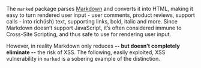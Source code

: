 The `marked` package parses [Markdown][md] and converts it into HTML, making it easy to turn rendered user input - user comments, product reviews, support calls - into rich(ish) text, supporting links, bold, italic and more. Since Markdown doesn’t support JavaScript, it’s often considered immune to Cross-Site Scripting, and thus safe to use for rendering user input.

However, in reality Markdown only reduces **-- but doesn’t completely eliminate --** the risk of XSS. The following, easily exploited, XSS vulnerability in `marked` is a sobering example of the distinction.

[md]: https://en.wikipedia.org/wiki/Markdown
